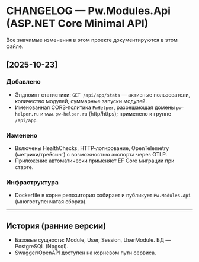 ﻿# CHANGELOG — Pw.Modules.Api (ASP.NET Core Minimal API)

Все значимые изменения в этом проекте документируются в этом файле.

## [2025-10-23]
### Добавлено
- Эндпоинт статистики: `GET /api/app/stats` — активные пользователи, количество модулей, суммарные запуски модулей.
- Именованная CORS‑политика `PwHelper`, разрешающая домены `pw-helper.ru` и `www.pw-helper.ru` (http/https); применено к группе `/api/app`.

### Изменено
- Включены HealthChecks, HTTP‑логирование, OpenTelemetry (метрики/трейсинг) с возможностью экспорта через OTLP.
- Приложение автоматически применяет EF Core миграции при старте.

### Инфраструктура
- Dockerfile в корне репозитория собирает и публикует `Pw.Modules.Api` (многоступенчатая сборка).

---

## История (ранние версии)
- Базовые сущности: Module, User, Session, UserModule. БД — PostgreSQL (Npgsql).
- Swagger/OpenAPI доступен на корневом пути сервиса.
